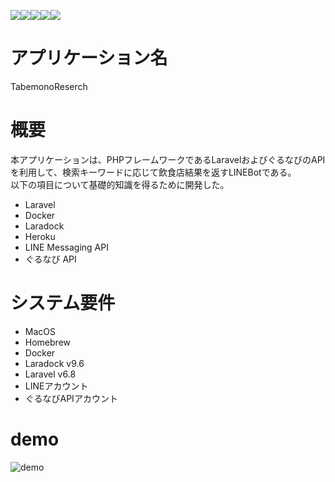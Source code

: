 <img src="https://img.shields.io/badge/-PHP-777BB4.svg?logo=php&style=plastic"><img src="https://img.shields.io/badge/-Laravel-E74430.svg?logo=laravel&style=plastic"><img src="https://img.shields.io/badge/-Line-00C300.svg?logo=line&style=plastic"><img src="https://img.shields.io/badge/-Docker-1488C6.svg?logo=docker&style=plastic"><img src="https://img.shields.io/badge/-Heroku-430098.svg?logo=heroku&style=plastic">

# アプリケーション名
TabemonoReserch

# 概要
本アプリケーションは、PHPフレームワークであるLaravelおよびぐるなびのAPIを利用して、検索キーワードに応じて飲食店結果を返すLINEBotである。<br>
以下の項目について基礎的知識を得るために開発した。<br>
- Laravel
- Docker
- Laradock
- Heroku
- LINE Messaging API
- ぐるなび API

# システム要件
- MacOS
- Homebrew
- Docker
- Laradock v9.6
- Laravel v6.8
- LINEアカウント
- ぐるなびAPIアカウント

# demo
![demo](https://user-images.githubusercontent.com/69042358/96118599-b254ae00-0f26-11eb-96a4-9dd598d8ffa6.gif)
